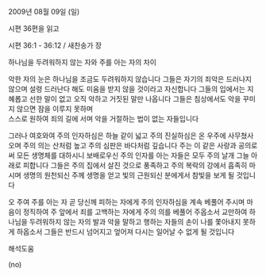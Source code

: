 2009년 08월 09일 (일)

시편 36편을 읽고



시편 36:1 - 36:12 / 새찬송가  장


하나님을 두려워하지 않는 자와 주를 아는 자의 차이 


악한 자의 눈은 하나님을 조금도 두려워하지 않습니다
그들은 자기의 죄악은 드러나지 않으며 
설령 드러난다 해도 미움을 받지 않을 것이라고 자신합니다
그들의 입에서는 지혜롭고 선한 말이 없고 오직 악하고 거짓된 말만 나옵니다
그들은 침상에서도 악을 꾸미지 않으면 잠을 이루지 못하며  
스스로 원하여 죄의 길에 서며 악을 거절하는 법이 없는 자들입니다

그러나 여호와여 주의 인자하심은 하늘 같이 넓고 주의 진실하심은 온 우주에 사무쳤사오며 
주의 의는 산처럼 높고 주의 심판은 바다처럼 깊습니다
주는 이 같은 사랑과 공의로써 모든 생명체를 대하시니 
보배로우신 주의 인자를 아는 자들은 모두 주의 날개 그늘 아래로 피합니다
그들은 주의 집에서 살진 것으로 풍족하고 주의 복락의 강에서 흡족히 마시며 
생명의 원천되신 주께 생명을 얻고 빛의 근원되신 분에게서 참빛을 보게 될 것입니다 

오 주여 주를 아는 자 곧 당신께 피하는 자에게 주의 인자하심을 계속 베풀어 주시며
마음이 정직하여 주 앞에서 죄를 고백하는 자에게 주의 의를 베풀어 주옵소서
교만하여 하나님을 두려워하지 않는 자의 발과 
악을 말하고 행하는 자들의 손이 
나를 쫓아내지 못하게 하옵소서
그들은 반드시 넘어지고 엎어져 다시는 일어날 수 없게 될 것입니다

해석도움





(no)